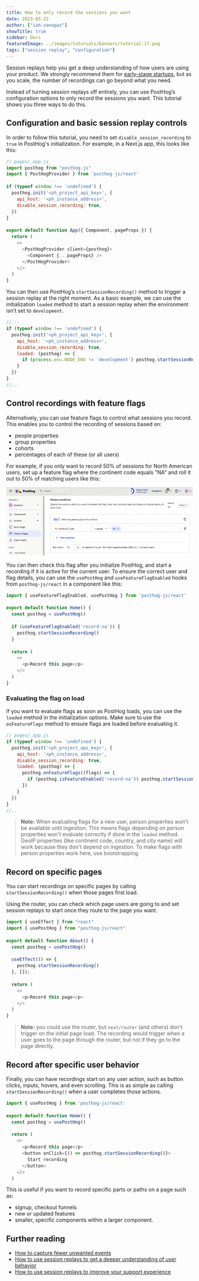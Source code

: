 ```yaml
---
title: How to only record the sessions you want
date: 2023-03-22
author: ["ian-vanagas"]
showTitle: true
sidebar: Docs
featuredImage: ../images/tutorials/banners/tutorial-17.png
tags: ["session replay", "configuration"]
---
```


Session replays help you get a deep understanding of how users are using your product. We strongly recommend them for [early-stage startups](/blog/early-stage-analytics), but as you scale, the number of recordings can go beyond what you need.

Instead of turning session replays off entirely, you can use PostHog’s configuration options to only record the sessions you want. This tutorial shows you three ways to do this. 

## Configuration and basic session replay controls

In order to follow this tutorial, you need to set `disable_session_recording` to `true` in PostHog's initialization. For example, in a Next.js app, this looks like this:

```js
// pages/_app.js
import posthog from "posthog-js"
import { PostHogProvider } from 'posthog-js/react'

if (typeof window !== 'undefined') {
  posthog.init('<ph_project_api_key>', {
    api_host: '<ph_instance_address>',
    disable_session_recording: true,
  })
}

export default function App({ Component, pageProps }) {
  return (
    <>
      <PostHogProvider client={posthog}>
        <Component {...pageProps} />
      </PostHogProvider>
    </>
  )
}
```

You can then use PostHog’s `startSessionRecording()` method to trigger a session replay at the right moment. As a basic example, we can use the initialization `loaded` method to start a session replay when the environment isn’t set to `development`.

```js
//...
if (typeof window !== 'undefined') {
  posthog.init('<ph_project_api_key>', {
    api_host: '<ph_instance_address>',
    disable_session_recording: true,
    loaded: (posthog) => {
      if (process.env.NODE_ENV != 'development') posthog.startSessionRecording()
    }
  })
}
//...
```

## Control recordings with feature flags

Alternatively, you can use feature flags to control what sessions you record. This enables you to control the recording of sessions based on: 

- people properties
- group properties
- cohorts
- percentages of each of these (or all users)

For example, if you only want to record 50% of sessions for North American users, set up a feature flag where the continent code equals "NA" and roll it out to 50% of matching users like this:

![Flag](../images/tutorials/limit-session-recordings/flag.png)

You can then check this flag after you initialize PostHog, and start a recording if it is active for the current user. To ensure the correct user and flag details, you can use the `usePostHog` and `useFeatureFlagEnabled` hooks from `posthog-js/react` in a component like this:

```js
import { useFeatureFlagEnabled, usePostHog } from 'posthog-js/react'

export default function Home() {
  const posthog = usePostHog()
  
  if (useFeatureFlagEnabled('record-na')) {
    posthog.startSessionRecording()
  }

  return (
    <>
      <p>Record this page</p>
    </>
  )
}
```

### Evaluating the flag on load

If you want to evaluate flags as soon as PostHog loads, you can use the `loaded` method in the initialization options. Make sure to use the `onFeatureFlags` method to ensure flags are loaded before evaluating it.

```js
// pages/_app.js
if (typeof window !== 'undefined') {
  posthog.init('<ph_project_api_key>', {
    api_host: '<ph_instance_address>',
    disable_session_recording: true,
    loaded: (posthog) => {
      posthog.onFeatureFlags((flags) => {
        if (posthog.isFeatureEnabled('record-na')) posthog.startSessionRecording()
      })
    }
  })
}
//...
```

> **Note:** When evaluating flags for a new user, person properties won't be available until ingestion. This means flags depending on person properties won't evaluate correctly if done in the `loaded` method. GeoIP properties (like continent code, country, and city name) will work because they don't depend on ingestion. To make flags with person properties work here, use bootstrapping.

## Record on specific pages

You can start recordings on specific pages by calling `startSessionRecording()` when those pages first load.

Using the router, you can check which page users are going to and set session replays to start once they route to the page you want.

```js
import { useEffect } from "react"
import { usePostHog } from "posthog-js/react"

export default function About() {
  const posthog = usePostHog()

  useEffect(() => {
    posthog.startSessionRecording()
  }, []);

  return (
    <>
      <p>Record this page</p>
    </>
  )
}
```

> **Note:** you could use the router, but `next/router` (and others) don’t trigger on the initial page load. The recording would trigger when a user goes to the page through the router, but not if they go to the page directly.

## Record after specific user behavior

Finally, you can have recordings start on any user action, such as button clicks, inputs, hovers, and even scrolling. This is as simple as calling `startSessionRecording()` when a user completes those actions.

```js
import { usePostHog } from 'posthog-js/react'

export default function Home() {
  const posthog = usePostHog()

  return (
    <>
      <p>Record this page</p>
      <button onClick={() => posthog.startSessionRecording()}>
        Start recording
      </button>
    </>
  )
```

This is useful if you want to record specific parts or paths on a page such as:

- signup, checkout funnels
- new or updated features
- smaller, specific components within a larger component.

## Further reading

- [How to capture fewer unwanted events](/tutorials/fewer-unwanted-events)
- [How to use session replays to get a deeper understanding of user behavior](/tutorials/explore-insights-session-recordings)
- [How to use session replays to improve your support experience](/tutorials/session-recordings-for-support)